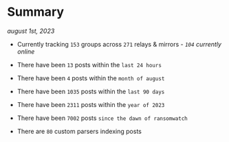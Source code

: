 
# Summary
_august 1st, 2023_

- Currently tracking `153` groups across `271` relays & mirrors - _`104` currently online_

- There have been `13` posts within the `last 24 hours`

- There have been `4` posts within the `month of august`

- There have been `1035` posts within the `last 90 days`

- There have been `2311` posts within the `year of 2023`

- There have been `7002` posts `since the dawn of ransomwatch`

- There are `80` custom parsers indexing posts
